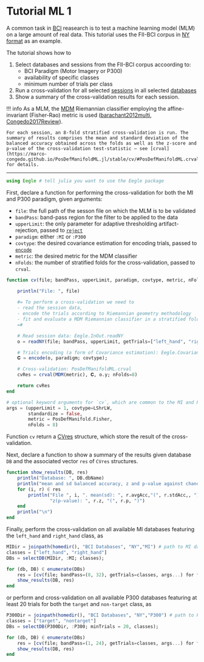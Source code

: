 # Tutorial ML 1

A common task in [BCI](@ref "Acronyms") reasearch is to test a machine learning model (MLM) on a large amount of real data.
This tutorial uses the FII-BCI corpus in [NY format](@ref) as an example.

The tutorial shows how to

1. Select databases and sessions from the FII-BCI corpus accoording to:
    - BCI Paradigm (Motor Imagery or P300)
    - availability of specific classes
    - minimum number of trials per class
2. Run a cross-validation for all selected [sessions](@ref "session") in all selected [databases](@ref "database")
3. Show a summary of the cross-validation results for each session.


!!! info
    As a MLM, the [MDM](https://marco-congedo.github.io/PosDefManifoldML.jl/stable/mdm/) Riemannian classifier employing the affine-invariant (Fisher-Rao) metric is used ([barachant2012multi](@cite), [Congedo2017Review](@cite)).

    For each session, an 8-fold stratified cross-validation is run. The summary of results comprises the mean and standard deviation of the
    balanced accuracy obtained across the folds as well as the z-score and p-value of the cross-validation test-statistic — see [crval](https://marco-congedo.github.io/PosDefManifoldML.jl/stable/cv/#PosDefManifoldML.crval) for details.

___________________________________________________________________

```julia
using Eegle # tell julia you want to use the Eegle package
```

First, declare a function for performing the cross-validation for both the MI and P300 paradigm, given arguments: 
- `file`: the full path of the sesson file on which the MLM is to be validated 
- `bandPass`: band-pass region for the filter to be applied to the data
- `upperLimit`: the only parameter for adaptive thresholding artifact-rejection, passed to [`reject`](@ref)
- `paradigm`: either `:MI` or `:P300`
- `covtype`: the desired covariance estimation for encoding trials, passed to [`encode`](@ref)
- `metric`: the desired metric for the MDM classifier
- `nFolds`: the number of stratified folds for the cross-validation, passed to `crval`.

```julia
function cv(file; bandPass, upperLimit, paradigm, covtype, metric, nFolds)

    println("File: ", file)
    
    #= To perform a cross-validation we need to 
    - read the session data,
    - encode the trials according to Riemannian geometry methodology
    - fit and evaluate a MDM Riemannian classifier in a stratified fold fashion
    =#

    # Read session data: Eegle.InOut.readNY
    o = readNY(file; bandPass, upperLimit, getTrials=["left_hand", "right_hand"]);

    # Trials encoding (a form of Covariance estimation): Eegle.CovarianceMatrix.encode
    𝐂 = encode(o, paradigm; covtype);

    # Cross-validation: PosDefManifoldML.crval
    cvRes = crval(MDM(metric), 𝐂, o.y; nFolds=8)

    return cvRes    
end

# optional keyword arguments for `cv`, which are common to the MI and P300 maradigm
args = (upperLimit = 1, covtype=LShrLW, 
        standardize = false, 
        metric = PosDefManifold.Fisher, 
        nFolds = 8)
```

Function `cv` return a [CVres](https://marco-congedo.github.io/PosDefManifoldML.jl/stable/cv/#PosDefManifoldML.CVres) structure, which store the result of the cross-validation.

Next, declare a function to show a summary of the results given database `DB` and the associated vector `res` of `CVres` structures.  

```julia
function show_results(DB, res)
    println("Database: ", DB.dbName)
    println("mean and sd balanced accuracy, z and p-value against chance level")  
    for (i, r) ∈ res
        println("File ", i, ". mean(sd): ", r.avgAcc,"(", r.stdAcc,, "); ", 
                "z(p-value): ", r.z, "(", r.p, ")")
    end
    println("\n")
end
```

Finally, perform the cross-validation on all available MI databases featuring the `left_hand` and `right_hand` class, as

```julia
MIDir = joinpath(homedir(), "BCI Databases", "NY","MI") # path to MI databases
classes = ["left_hand", "right_hand"]
DBs = selectDB(MIDir, :MI; classes);

for (db, DB) ∈ enumerate(DBs)
    res = [cv(file; bandPass=(8, 32), getTrials=classes, args...) for file ∈ DB.files]
    show_results(DB, res)
end
```

or perform and cross-validation on all available P300 databases featuring at least 20 trials for both the `target` and `non-target` class, as


```julia
P300Dir = joinpath(homedir(), "BCI Databases", "NY","P300") # path to P300 databases
classes = ["target", "nontarget"]
DBs = selectDB(P300Dir, :P300; minTrials = 20, classes);

for (db, DB) ∈ enumerate(DBs)
    res = [cv(file; bandPass=(1, 24), getTrials=classes, args...) for file ∈ DB.files]
    show_results(DB, res)
end
```
